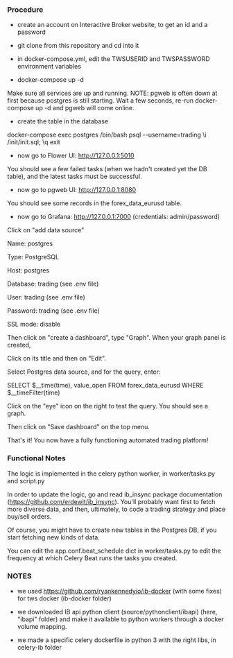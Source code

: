 


### Procedure

- create an account on Interactive Broker website, to get an id and a password

- git clone from this repository and cd into it

- in docker-compose.yml, edit the TWSUSERID and TWSPASSWORD environment variables

- docker-compose up -d

Make sure all services are up and running.
NOTE: pgweb is often down at first because postgres is still starting. Wait a few seconds,
re-run docker-compose up -d and pgweb will come online.

- create the table in the database

docker-compose exec postgres /bin/bash
psql --username=trading
\i /init/init.sql;
\q
exit

- now go to Flower UI:  http://127.0.0.1:5010

You should see a few failed tasks (when we hadn't created yet the DB table), and the latest
tasks must be successful.

- now go to pgweb UI: http://127.0.0.1:8080

You should see some records in the forex_data_eurusd table.

- now go to Grafana: http://127.0.0.1:7000  (credentials: admin/password)

Click on "add data source"

Name: postgres

Type: PostgreSQL

Host: postgres

Database: trading (see .env file)

User: trading (see .env file)

Password: trading (see .env file)

SSL mode: disable

Then click on "create a dashboard", type "Graph". When your graph panel is created,

Click on its title and then on "Edit".

Select Postgres data source, and for the query, enter:

SELECT
  $__time(time),
  value_open
FROM
  forex_data_eurusd
WHERE
  $__timeFilter(time)

Click on the "eye" icon on the right to test the query. You should see a graph.

Then click on "Save dashboard" on the top menu.


That's it! You now have a fully functioning automated trading platform!



### Functional Notes

The logic is implemented in the celery python worker, in worker/tasks.py and script.py

In order to update the logic, go and read ib_insync package documentation (https://github.com/erdewit/ib_insync). You'll probably want first to fetch more diverse data, and then, ultimately,
to code a trading strategy and place buy/sell orders.

Of course, you might have to create new tables in the Postgres DB, if you start fetching new kinds of data.

You can edit the app.conf.beat_schedule dict in worker/tasks.py to edit the frequency at which
Celery Beat runs the tasks you created.



### NOTES

- we used https://github.com/ryankennedyio/ib-docker (with some fixes) for tws docker (ib-docker folder)

- we downloaded IB api python client (source/pythonclient/ibapi) (here, "ibapi" folder) and make it available to python workers through a docker volume mapping.

- we made a specific celery dockerfile in python 3 with the right libs, in celery-ib folder
